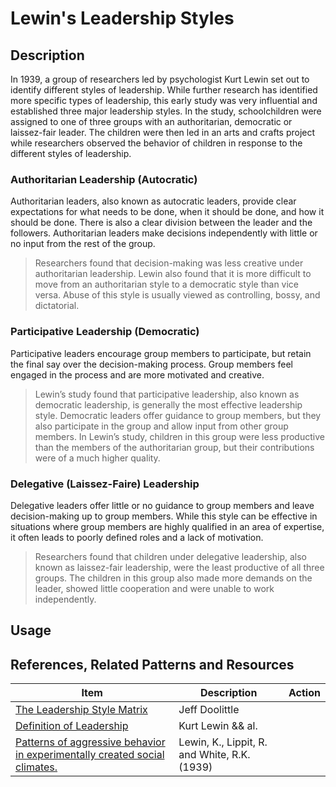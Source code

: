 # Lewin's Leadership Styles

## Description

In 1939, a group of researchers led by psychologist Kurt Lewin set out to identify different styles of leadership. While further research has identified more specific types of leadership, this early study was very influential and established three major leadership styles. In the study, schoolchildren were assigned to one of three groups with an authoritarian, democratic or laissez-fair leader. The children were then led in an arts and crafts project while researchers observed the behavior of children in response to the different styles of leadership.

### Authoritarian Leadership (Autocratic)

Authoritarian leaders, also known as autocratic leaders, provide clear expectations for what needs to be done, when it should be done, and how it should be done. There is also a clear division between the leader and the followers. Authoritarian leaders make decisions independently with little or no input from the rest of the group.

> Researchers found that decision-making was less creative under authoritarian leadership. Lewin also found that it is more difficult to move from an authoritarian style to a democratic style than vice versa. Abuse of this style is usually viewed as controlling, bossy, and dictatorial.

### Participative Leadership (Democratic)

Participative leaders encourage group members to participate, but retain the final say over the decision-making process. Group members feel engaged in the process and are more motivated and creative.

> Lewin’s study found that participative leadership, also known as democratic leadership, is generally the most effective leadership style. Democratic leaders offer guidance to group members, but they also participate in the group and allow input from other group members. In Lewin’s study, children in this group were less productive than the members of the authoritarian group, but their contributions were of a much higher quality.

### Delegative (Laissez-Faire) Leadership

Delegative leaders offer little or no guidance to group members and leave decision-making up to group members. While this style can be effective in situations where group members are highly qualified in an area of expertise, it often leads to poorly defined roles and a lack of motivation.

> Researchers found that children under delegative leadership, also known as laissez-fair leadership, were the least productive of all three groups. The children in this group also made more demands on the leader, showed little cooperation and were unable to work independently.

## Usage

## References, Related Patterns and Resources

| Item | Description | Action |
|---|---|---|
| [The Leadership Style Matrix](https://jeffdoolittle.com/2020/11/06/leadership-style-matrix/) | Jeff Doolittle |  |
| [Definition of Leadership](https://nofinchaos.wordpress.com/2012/03/07/definition-of-leadership-kurt-lewin/) | Kurt Lewin && al.| |
| [Patterns of aggressive behavior in experimentally created social climates.](https://www.tandfonline.com/doi/abs/10.1080/00224545.1939.9713366?journalCode=vsoc20) | Lewin, K., Lippit, R. and White, R.K. (1939) | |

